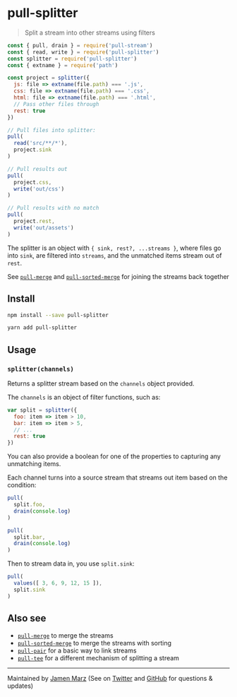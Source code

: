 
# pull-splitter

> Split a stream into other streams using filters

```js
const { pull, drain } = require('pull-stream')
const { read, write } = require('pull-splitter')
const splitter = require('pull-splitter')
const { extname } = require('path')

const project = splitter({
  js: file => extname(file.path) === '.js',
  css: file => extname(file.path) === '.css',
  html: file => extname(file.path) === '.html',
  // Pass other files through
  rest: true
})

// Pull files into splitter:
pull(
  read('src/**/*'),
  project.sink
)

// Pull results out
pull(
  project.css,
  write('out/css')
)

// Pull results with no match
pull(
  project.rest,
  write('out/assets')
)
```

The splitter is an object with `{ sink, rest?, ...streams }`, where files go into `sink`, are filtered into `streams`, and the unmatched items stream out of `rest`.

See [`pull-merge`](https://github.com/pull-stream/pull-merge) and [`pull-sorted-merge`](https://github.com/pull-stream/pull-sorted-merge) for joining the streams back together

## Install

```sh
npm install --save pull-splitter
```

```sh
yarn add pull-splitter
```

## Usage

### `splitter(channels)`

Returns a splitter stream based on the `channels` object provided.

The `channels` is an object of filter functions, such as:

```js
var split = splitter({
  foo: item => item > 10,
  bar: item => item > 5,
  // ...
  rest: true
})
```

You can also provide a boolean for one of the properties to capturing any unmatching items.

Each channel turns into a source stream that streams out item based on the condition:

```js
pull(
  split.foo,
  drain(console.log)
)

pull(
  split.bar,
  drain(console.log)
)
```

Then to stream data in, you use `split.sink`:

```js
pull(
  values([ 3, 6, 9, 12, 15 ]),
  split.sink
)
```

## Also see 

 - [`pull-merge`](https://github.com/pull-stream/pull-merge) to merge the streams
 - [`pull-sorted-merge`](https://github.com/pull-stream/pull-sorted-merge) to merge the streams with sorting
 - [`pull-pair`](https://github.com/pull-stream/pull-pair) for a basic way to link streams
 - [`pull-tee`](https://github.com/pull-stream/pull-tee) for a different mechanism of splitting a stream

---

Maintained by [Jamen Marz](https://git.io/jamen) (See on [Twitter](https://twitter.com/jamenmarz) and [GitHub](https://github.com/jamen) for questions & updates)

